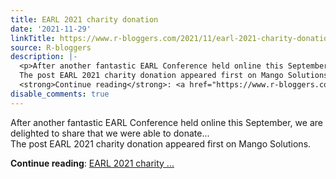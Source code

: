 ```yaml
---
title: EARL 2021 charity donation
date: '2021-11-29'
linkTitle: https://www.r-bloggers.com/2021/11/earl-2021-charity-donation/
source: R-bloggers
description: |-
  <p>After another fantastic EARL Conference held online this September, we are delighted to share that we were able to donate...<br />
  The post EARL 2021 charity donation appeared first on Mango Solutions.</p>
  <strong>Continue reading</strong>: <a href="https://www.r-bloggers.com/2021/11/earl-2021-charity-donation/">EARL 2021 charity ...
disable_comments: true
---
```

<p>After another fantastic EARL Conference held online this September, we are delighted to share that we were able to donate...<br />
The post EARL 2021 charity donation appeared first on Mango Solutions.</p>
<strong>Continue reading</strong>: <a href="https://www.r-bloggers.com/2021/11/earl-2021-charity-donation/">EARL 2021 charity ...